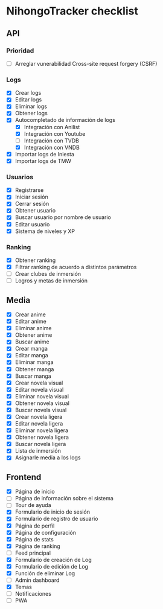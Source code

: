 # NihongoTracker checklist

## API

### Prioridad

- [ ] Arreglar vunerabilidad Cross-site request forgery (CSRF)

### Logs

- [x] Crear logs
- [x] Editar logs
- [x] Eliminar logs
- [x] Obtener logs
- [x] Autocompletado de información de logs
  - [x] Integración con Anilist
  - [x] Integración con Youtube
  - [ ] Integración con TVDB
  - [x] Integración con VNDB
- [x] Importar logs de Iniesta
- [x] Importar logs de TMW

### Usuarios

- [x] Registrarse
- [x] Iniciar sesión
- [x] Cerrar sesión
- [x] Obtener usuario
- [x] Buscar usuario por nombre de usuario
- [x] Editar usuario
- [x] Sistema de niveles y XP

### Ranking

- [x] Obtener ranking
- [x] Filtrar ranking de acuerdo a distintos parámetros
- [ ] Crear clubes de inmersión
- [ ] Logros y metas de inmersión

## Media

- [x] Crear anime
- [x] Editar anime
- [x] Eliminar anime
- [x] Obtener anime
- [x] Buscar anime
- [x] Crear manga
- [x] Editar manga
- [x] Eliminar manga
- [x] Obtener manga
- [x] Buscar manga
- [x] Crear novela visual
- [x] Editar novela visual
- [x] Eliminar novela visual
- [x] Obtener novela visual
- [x] Buscar novela visual
- [x] Crear novela ligera
- [x] Editar novela ligera
- [x] Eliminar novela ligera
- [x] Obtener novela ligera
- [x] Buscar novela ligera
- [x] Lista de inmersión
- [x] Asignarle media a los logs

## Frontend

- [x] Página de inicio
- [ ] Página de información sobre el sistema
- [ ] Tour de ayuda
- [x] Formulario de inicio de sesión
- [x] Formulario de registro de usuario
- [x] Página de perfil
- [x] Página de configuración
- [x] Página de stats
- [x] Página de ranking
- [ ] Feed principal
- [x] Formulario de creación de Log
- [x] Formulario de edición de Log
- [x] Función de eliminar Log
- [ ] Admin dashboard
- [x] Temas
- [ ] Notificaciones
- [ ] PWA
